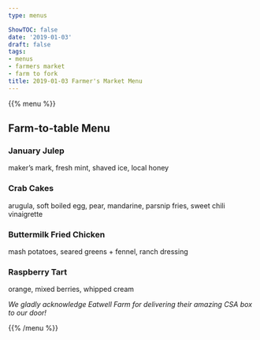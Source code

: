 ```yaml
---
type: menus

ShowTOC: false
date: '2019-01-03'
draft: false
tags:
- menus
- farmers market
- farm to fork
title: 2019-01-03 Farmer's Market Menu
---
```


{{% menu %}}

## Farm\-to\-table Menu

### January Julep

maker’s mark, fresh mint, shaved ice, local honey

### Crab Cakes

arugula, soft boiled egg, pear, mandarine,
parsnip fries, sweet chili vinaigrette

### Buttermilk Fried Chicken

mash potatoes, seared greens \+ fennel,
ranch dressing

### Raspberry Tart

orange, mixed berries, whipped cream


*We gladly acknowledge Eatwell Farm for*
*delivering their amazing CSA box to our door\!*

{{% /menu %}}
